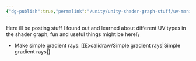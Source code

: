 ```yaml
---
{"dg-publish":true,"permalink":"/unity/unity-shader-graph-stuff/uv-manipulations/"}
---
```



Here ill be posting stuff I found out and learned about different UV types in the shader graph, fun and useful things might be here!\


- Make simple gradient rays: [[Excalidraw/Simple gradient rays\|Simple gradient rays]]
